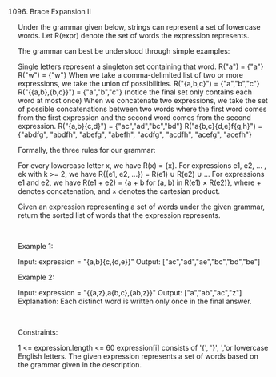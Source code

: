 1096. Brace Expansion II

Under the grammar given below, strings can represent a set of lowercase words. Let R(expr) denote the set of words the expression represents.

The grammar can best be understood through simple examples:

Single letters represent a singleton set containing that word.
R("a") = {"a"}
R("w") = {"w"}
When we take a comma-delimited list of two or more expressions, we take the union of possibilities.
R("{a,b,c}") = {"a","b","c"}
R("{{a,b},{b,c}}") = {"a","b","c"} (notice the final set only contains each word at most once)
When we concatenate two expressions, we take the set of possible concatenations between two words where the first word comes from the first expression and the second word comes from the second expression.
R("{a,b}{c,d}") = {"ac","ad","bc","bd"}
R("a{b,c}{d,e}f{g,h}") = {"abdfg", "abdfh", "abefg", "abefh", "acdfg", "acdfh", "acefg", "acefh"}

Formally, the three rules for our grammar:

For every lowercase letter x, we have R(x) = {x}.
For expressions e1, e2, ... , ek with k >= 2, we have R({e1, e2, ...}) = R(e1) ∪ R(e2) ∪ ...
For expressions e1 and e2, we have R(e1 + e2) = {a + b for (a, b) in R(e1) × R(e2)}, where + denotes concatenation, and × denotes the cartesian product.

Given an expression representing a set of words under the given grammar, return the sorted list of words that the expression represents.

 

Example 1:

Input: expression = "{a,b}{c,{d,e}}"
Output: ["ac","ad","ae","bc","bd","be"]


Example 2:

Input: expression = "{{a,z},a{b,c},{ab,z}}"
Output: ["a","ab","ac","z"]
Explanation: Each distinct word is written only once in the final answer.


 

Constraints:

1 <= expression.length <= 60
expression[i] consists of '{', '}', ','or lowercase English letters.
The given expression represents a set of words based on the grammar given in the description.